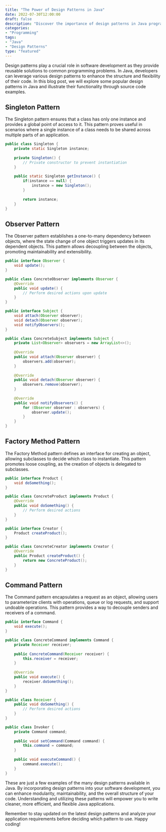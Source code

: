 ```yaml
--- 
title: "The Power of Design Patterns in Java"
date: 2022-07-30T12:00:00
draft: false
description: "Discover the importance of design patterns in Java programming and how they can enhance software development."
categories:
- "Programming"
tags:
- "Java"
- "Design Patterns"
type: "featured"
---
```


Design patterns play a crucial role in software development as they provide reusable solutions to common programming problems. In Java, developers can leverage various design patterns to enhance the structure and flexibility of their code. In this blog post, we will explore some popular design patterns in Java and illustrate their functionality through source code examples.

## Singleton Pattern

The Singleton pattern ensures that a class has only one instance and provides a global point of access to it. This pattern proves useful in scenarios where a single instance of a class needs to be shared across multiple parts of an application.

```java
public class Singleton {
    private static Singleton instance;
    
    private Singleton() {
        // Private constructor to prevent instantiation
    }
    
    public static Singleton getInstance() {
        if(instance == null) {
            instance = new Singleton();
        }
        
        return instance;
    }
}
```

## Observer Pattern

The Observer pattern establishes a one-to-many dependency between objects, where the state change of one object triggers updates in its dependent objects. This pattern allows decoupling between the objects, promoting maintainability and extensibility.

```java
public interface Observer {
    void update();
}

public class ConcreteObserver implements Observer {
    @Override
    public void update() {
        // Perform desired actions upon update
    }
}

public interface Subject {
    void attach(Observer observer);
    void detach(Observer observer);
    void notifyObservers();
}

public class ConcreteSubject implements Subject {
    private List<Observer> observers = new ArrayList<>();
    
    @Override
    public void attach(Observer observer) {
        observers.add(observer);
    }
    
    @Override
    public void detach(Observer observer) {
        observers.remove(observer);
    }
    
    @Override
    public void notifyObservers() {
        for (Observer observer : observers) {
            observer.update();
        }
    }
}
```

## Factory Method Pattern

The Factory Method pattern defines an interface for creating an object, allowing subclasses to decide which class to instantiate. This pattern promotes loose coupling, as the creation of objects is delegated to subclasses.

```java
public interface Product {
    void doSomething();
}

public class ConcreteProduct implements Product {
    @Override
    public void doSomething() {
        // Perform desired actions
    }
}

public interface Creator {
    Product createProduct();
}

public class ConcreteCreator implements Creator {
    @Override
    public Product createProduct() {
        return new ConcreteProduct();
    }
}
```

## Command Pattern

The Command pattern encapsulates a request as an object, allowing users to parameterize clients with operations, queue or log requests, and support undoable operations. This pattern provides a way to decouple senders and receivers of a command.

```java
public interface Command {
    void execute();
}

public class ConcreteCommand implements Command {
    private Receiver receiver;
    
    public ConcreteCommand(Receiver receiver) {
        this.receiver = receiver;
    }
    
    @Override
    public void execute() {
        receiver.doSomething();
    }
}

public class Receiver {
    public void doSomething() {
        // Perform desired actions
    }
}

public class Invoker {
    private Command command;
    
    public void setCommand(Command command) {
        this.command = command;
    }
    
    public void executeCommand() {
        command.execute();
    }
}
```

These are just a few examples of the many design patterns available in Java. By incorporating design patterns into your software development, you can enhance modularity, maintainability, and the overall structure of your code. Understanding and utilizing these patterns will empower you to write cleaner, more efficient, and flexible Java applications.

Remember to stay updated on the latest design patterns and analyze your application requirements before deciding which pattern to use. Happy coding!

